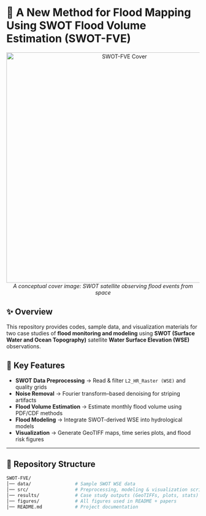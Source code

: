 # 🌊 A New Method for Flood Mapping Using SWOT Flood Volume Estimation (SWOT-FVE)

<p align="center">
  <img src="https://github.com/user-attachments/assets/2fe67ba3-07f9-4468-9292-845af734ced3" alt="SWOT-FVE Cover" width="600"/>
  <br>
  <em>A conceptual cover image: SWOT satellite observing flood events from space</em>
</p>

## ✨ Overview
This repository provides codes, sample data, and visualization materials for two case studies of **flood monitoring and modeling** using **SWOT (Surface Water and Ocean Topography)** satellite **Water Surface Elevation (WSE)** observations.

## 🔑 Key Features
- **SWOT Data Preprocessing** → Read & filter `L2_HR_Raster (WSE)` and quality grids  
- **Noise Removal** → Fourier transform–based denoising for striping artifacts  
- **Flood Volume Estimation** → Estimate monthly flood volume using PDF/CDF methods  
- **Flood Modeling** → Integrate SWOT-derived WSE into hydrological models  
- **Visualization** → Generate GeoTIFF maps, time series plots, and flood risk figures  

---

## 📂 Repository Structure
```bash
SWOT-FVE/
│── data/                # Sample SWOT WSE data
│── src/                 # Preprocessing, modeling & visualization scripts
│── results/             # Case study outputs (GeoTIFFs, plots, stats)
│── figures/             # All figures used in README + papers
│── README.md            # Project documentation









